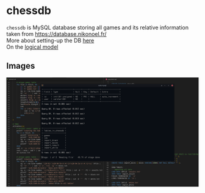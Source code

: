 # chessdb
`chessdb` is MySQL database storing all games and its relative information taken from https://database.nikonoel.fr/ <br>
More about setting-up the DB [here](configuration.md) <br>
On the [logical model](db_model.md)
## Images
[comment]: <> (TODO finish queries)
![image](chess_db.png)
